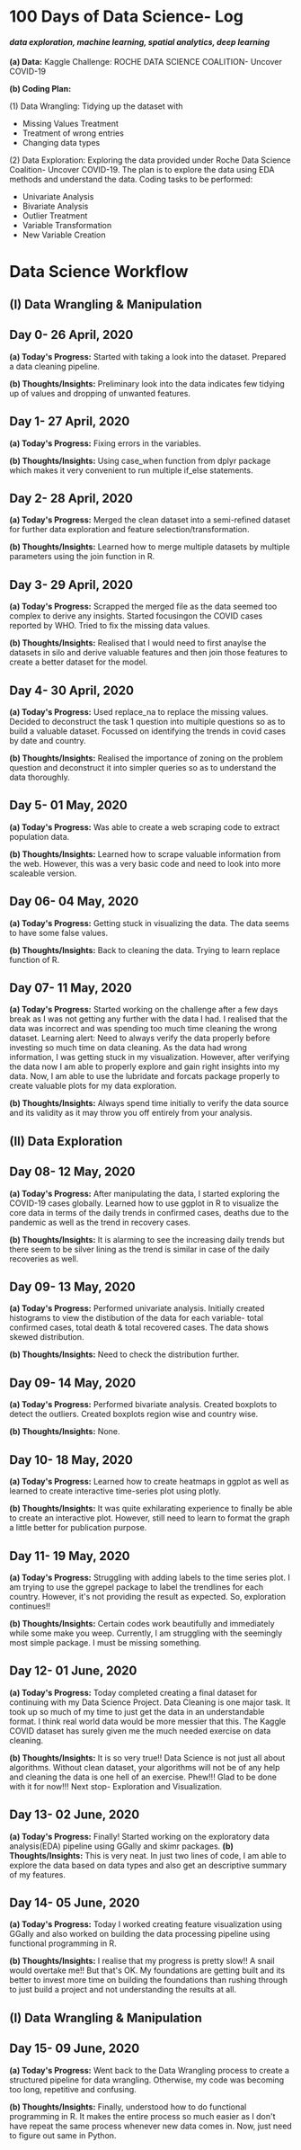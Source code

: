 # 100 Days of Data Science- Log
#### *data exploration, machine learning, spatial analytics, deep learning*
**(a) Data:** Kaggle Challenge: ROCHE DATA SCIENCE COALITION- Uncover COVID-19

**(b) Coding Plan:** 

(1) Data Wrangling:
Tidying up the dataset with
- Missing Values Treatment
- Treatment of wrong entries
- Changing data types

(2) Data Exploration:
Exploring the data provided under Roche Data Science Coalition- Uncover COVID-19.
The plan is to explore the data using EDA methods and understand the data. 
Coding tasks to be performed:
- Univariate Analysis
- Bivariate Analysis
- Outlier Treatment
- Variable Transformation
- New Variable Creation

# Data Science Workflow
## (I) Data Wrangling & Manipulation
## Day 0- 26 April, 2020
**(a) Today's Progress:**
Started with taking a look into the dataset. Prepared a data cleaning pipeline.

**(b) Thoughts/Insights:**
Preliminary look into the data indicates few tidying up of values and dropping of unwanted features.

## Day 1- 27 April, 2020
**(a) Today's Progress:**
Fixing errors in the variables.

**(b) Thoughts/Insights:**
Using case_when function from dplyr package which makes it very convenient to run multiple if_else statements.

## Day 2- 28 April, 2020
**(a) Today's Progress:**
Merged the clean dataset into a semi-refined dataset for further data exploration and feature selection/transformation.

**(b) Thoughts/Insights:**
Learned how to merge multiple datasets by multiple parameters using the join function in R. 

## Day 3- 29 April, 2020
**(a) Today's Progress:**
Scrapped the merged file as the data seemed too complex to derive any insights. Started focusingon the COVID cases reported by WHO. Tried to fix the missing data values. 

**(b) Thoughts/Insights:**
Realised that I would need to first anaylse the datasets in silo and derive valuable features and then join those features to create a better dataset for the model.

## Day 4- 30 April, 2020
**(a) Today's Progress:**
Used replace_na to replace the missing values. Decided to deconstruct the task 1 question into multiple questions so as to build a valuable dataset. Focussed on identifying the trends in covid cases by date and country. 

**(b) Thoughts/Insights:**
Realised the importance of zoning on the problem question and deconstruct it into simpler queries so as to understand the data thoroughly.

## Day 5- 01 May, 2020
**(a) Today's Progress:**
Was able to create a web scraping code to extract population data. 

**(b) Thoughts/Insights:**
Learned how to scrape valuable information from the web. However, this was a very basic code and need to look into more scaleable version.

## Day 06- 04 May, 2020
**(a) Today's Progress:**
Getting stuck in visualizing the data. The data seems to have some false values.

**(b) Thoughts/Insights:**
Back to cleaning the data. Trying to learn replace function of R.

## Day 07- 11 May, 2020
**(a) Today's Progress:**
Started working on the challenge after a few days break as I was not getting any further with the data I had. I realised that the data was incorrect and was spending too much time cleaning the wrong dataset. Learning alert: Need to always verify the data properly before investing so much time on data cleaning. As the data had wrong information, I was getting stuck in my visualization. However, after verifying the data now I am able to properly explore and gain right insights into my data. Now, I am able to use the lubridate and forcats package properly to create valuable plots for my data exploration.

**(b) Thoughts/Insights:**
Always spend time initially to verify the data source and its validity as it may throw you off entirely from your analysis.

## (II) Data Exploration
## Day 08- 12 May, 2020
**(a) Today's Progress:**
After manipulating the data, I started exploring the COVID-19 cases globally. Learned how to use ggplot in R to visualize the core data in terms of the daily trends in confirmed cases, deaths due to the pandemic as well as the trend in recovery cases.

**(b) Thoughts/Insights:**
It is alarming to see the increasing daily trends but there seem to be silver lining as the trend is similar in case of the daily recoveries as well. 

## Day 09- 13 May, 2020
**(a) Today's Progress:**
Performed univariate analysis. Initially created histograms to view the distibution of the data for each variable- total confirmed cases, total death & total recovered cases. The data shows skewed distribution. 

**(b) Thoughts/Insights:**
Need to check the distribution further. 

## Day 09- 14 May, 2020
**(a) Today's Progress:**
Performed bivariate analysis. Created boxplots to detect the outliers. Created boxplots region wise and country wise.  

**(b) Thoughts/Insights:**
None.

## Day 10- 18 May, 2020
**(a) Today's Progress:**
Learned how to create heatmaps in ggplot as well as learned to create interactive time-series plot using plotly. 

**(b) Thoughts/Insights:**
It was quite exhilarating experience to finally be able to create an interactive plot. However, still need to learn to format the graph a little better for publication purpose.

## Day 11- 19 May, 2020
**(a) Today's Progress:**
Struggling with adding labels to the time series plot. I am trying to use the ggrepel package to label the trendlines for each country. However, it's not providing the result as expected. So, exploration continues!!

**(b) Thoughts/Insights:**
Certain codes work beautifully and immediately while some make you weep. Currently, I am struggling with the seemingly most simple package. I must be missing something.

## Day 12- 01 June, 2020
**(a) Today's Progress:**
Today completed creating a final dataset for continuing with my Data Science Project. Data Cleaning is one major task. It took up so much of my time to just get the data in an understandable format. I think real world data would be more messier that this. The Kaggle COVID dataset has surely given me the much needed exercise on data cleaning.

**(b) Thoughts/Insights:**
It is so very true!! Data Science is not just all about algorithms. Without clean dataset, your algorithms will not be of any help and cleaning the data is one hell of an exercise. Phew!!! Glad to be done with it for now!!! Next stop- Exploration and Visualization.

## Day 13- 02 June, 2020
**(a) Today's Progress:**
Finally! Started working on the exploratory data analysis(EDA) pipeline using GGally and skimr packages.
**(b) Thoughts/Insights:**
This is very neat. In just two lines of code, I am able to explore the data based on data types and also get an descriptive summary of my features.

## Day 14- 05 June, 2020
**(a) Today's Progress:**
Today I worked creating feature visualization using GGally and also worked on building the data processing pipeline using functional programming in R.

**(b) Thoughts/Insights:**
I realise that my progress is pretty slow!! A snail would overtake me!! But that's OK. My foundations are getting built and its better to invest more time on building the foundations than rushing through to just build a project and not understanding the results at all.

## (I) Data Wrangling & Manipulation
## Day 15- 09 June, 2020
**(a) Today's Progress:**
Went back to the Data Wrangling process to create a structured pipeline for data wrangling. Otherwise, my code was becoming too long, repetitive and confusing.

**(b) Thoughts/Insights:**
Finally, understood how to do functional programming in R. It makes the entire process so much easier as I don't have repeat the same process whenever new data comes in. Now, just need to figure out same in Python.
